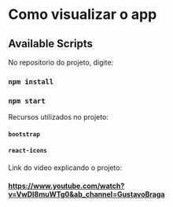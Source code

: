 # Como visualizar o app


## Available Scripts

No repositorio do projeto, digite:

### `npm install`
### `npm start`

Recursos utilizados no projeto:

#### `bootstrap`
#### `react-icons`

Link do video explicando o projeto:
#### https://www.youtube.com/watch?v=VwDI8muWTg0&ab_channel=GustavoBraga
